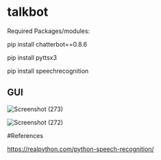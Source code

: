 # talkbot

Required Packages/modules:

pip install chatterbot==0.8.6 

pip install pyttsx3 

pip install speechrecognition

## GUI
![Screenshot (273)](https://user-images.githubusercontent.com/31856332/119152004-888bd880-ba6d-11eb-9bab-8d1bd505dad0.png)

![Screenshot (272)](https://user-images.githubusercontent.com/31856332/119124629-7fd7da00-ba4e-11eb-82c3-0c43eca1226e.png)

#References

https://realpython.com/python-speech-recognition/

